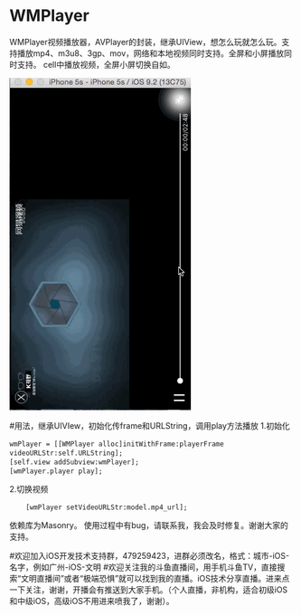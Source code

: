# WMPlayer
WMPlayer视频播放器，AVPlayer的封装，继承UIView，想怎么玩就怎么玩。支持播放mp4、m3u8、3gp、mov，网络和本地视频同时支持。全屏和小屏播放同时支持。
cell中播放视频，全屏小屏切换自如。

![image](https://github.com/zhengwenming/WMPlayer/blob/master/WMPlayer/Resource/WMPlayer.gif)   

#用法，继承UIVIew，初始化传frame和URLString，调用play方法播放
1.初始化

    wmPlayer = [[WMPlayer alloc]initWithFrame:playerFrame videoURLStr:self.URLString];
    [self.view addSubview:wmPlayer];
    [wmPlayer.player play];
    
2.切换视频

        [wmPlayer setVideoURLStr:model.mp4_url];



依赖库为Masonry。
使用过程中有bug，请联系我，我会及时修复。谢谢大家的支持。

#欢迎加入iOS开发技术支持群，479259423，进群必须改名，格式：城市-iOS-名字，例如广州-iOS-文明
#欢迎关注我的斗鱼直播间，用手机斗鱼TV，直接搜索“文明直播间”或者“极端恐惧”就可以找到我的直播。iOS技术分享直播。进来点一下关注，谢谢，开播会有推送到大家手机。（个人直播，非机构，适合初级iOS和中级iOS，高级iOS不用进来喷我了，谢谢）。
